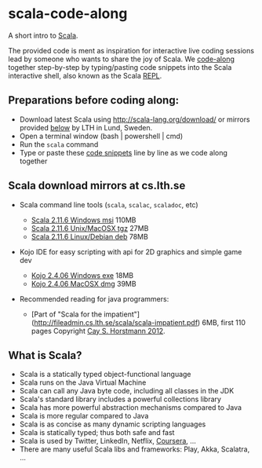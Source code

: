 # scala-code-along

A short intro to [Scala](http://scala-lang.org/). 

The provided code is ment as inspiration for interactive live coding sessions lead by someone who wants to share the joy of Scala. We [code-along](https://github.com/bjornregnell/scala-code-along/blob/master/scala-code-along-intro.scala) together step-by-step
by typing/pasting code snippets into the Scala interactive shell, also known as the Scala [REPL](http://en.wikipedia.org/wiki/Read%E2%80%93eval%E2%80%93print_loop).

## Preparations before coding along:

  * Download latest Scala using http://scala-lang.org/download/ or mirrors provided [below](https://github.com/bjornregnell/scala-code-along#scala-download-mirrors-at-cslthse) by LTH in Lund, Sweden.
  * Open a terminal window (bash | powershell | cmd)
  * Run the `scala` command
  * Type or paste these [code snippets](https://github.com/bjornregnell/scala-code-along/blob/master/scala-code-along-intro.scala) line by line as we code along together 

## Scala download mirrors at cs.lth.se

  * Scala command line tools (`scala`, `scalac`, `scaladoc`, etc) 
    * [Scala 2.11.6 Windows msi](http://fileadmin.cs.lth.se/scala/scala-2.11.6.msi) 110MB
    * [Scala 2.11.6 Unix/MacOSX tgz](http://fileadmin.cs.lth.se/scala/scala-2.11.6.tgz) 27MB
    * [Scala 2.11.6 Linux/Debian deb](http://fileadmin.cs.lth.se/scala/scala-2.11.6.deb) 78MB

  * Kojo IDE for easy scripting with api for 2D graphics and simple game dev     
    * [Kojo 2.4.06 Windows exe](http://fileadmin.cs.lth.se/scala/KojoInstall-2.4.06.exe)  18MB
    * [Kojo 2.4.06 MacOSX dmg](http://fileadmin.cs.lth.se/kojo/Kojo-2.4.06.app.dmg) 39MB

  * Recommended reading for java programmers:
    * [Part of "Scala for the impatient"] (http://fileadmin.cs.lth.se/scala/scala-impatient.pdf) 6MB, first 110 pages Copyright [Cay S. Horstmann 2012](http://www.horstmann.com/scala/index.html).  
  
## What is Scala?

  * Scala is a statically typed object-functional language 
  * Scala runs on the Java Virtual Machine 
  * Scala can call any Java byte code, including all classes in the JDK
  * Scala's standard library includes a powerful collections library
  * Scala has more powerful abstraction mechanisms compared to Java
  * Scala is more regular compared to Java
  * Scala is as concise as many dynamic scripting languages
  * Scala is statically typed; thus both safe and fast
  * Scala is used by Twitter, LinkedIn, Netflix, [Coursera]( https://tech.coursera.org/blog/2014/02/18/why-we-love-scala-at-coursera/), ... 
  * There are many useful Scala libs and frameworks: Play, Akka, Scalatra, ...

